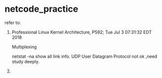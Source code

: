 # netcode_practice


refer to:
1. Professional Linux Kernel Architecture, P592; 
   Tue Jul  3 07:31:32 EDT 2018

   Multiplexing

   netstat -na  show all link info.
   UDP User Datagram Protocol
   not ok ,need study deeply.

2.
